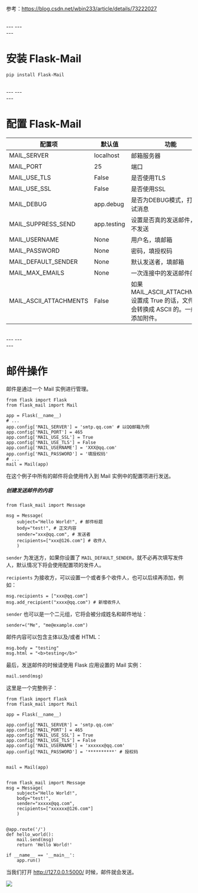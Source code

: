 参考：https://blog.csdn.net/wbin233/article/details/73222027

<br>
---
---
<br>
---

# 安装 Flask-Mail

```
pip install Flask-Mail
```

<br>
---
---
<br>
---

# 配置 Flask-Mail

| 配置项 | 	默认值	| 功能 |
| ------ | ------ | ------ |
| MAIL_SERVER	| localhost	| 邮箱服务器 |
| MAIL_PORT	| 25	| 端口
| MAIL_USE_TLS	| False	| 是否使用TLS
| MAIL_USE_SSL	| False	| 是否使用SSL
| MAIL_DEBUG	| app.debug	| 是否为DEBUG模式，打印调试消息
| MAIL_SUPPRESS_SEND	| app.testing	| 设置是否真的发送邮件，True不发送
| MAIL_USERNAME	| None	| 用户名，填邮箱
| MAIL_PASSWORD	| None	| 密码，填授权码
| MAIL_DEFAULT_SENDER	| None	| 默认发送者，填邮箱
| MAIL_MAX_EMAILS	| None	| 一次连接中的发送邮件的上限
| MAIL_ASCII_ATTACHMENTS	|  False	| 如果 MAIL_ASCII_ATTACHMENTS 设置成 True 的话，文件名将会转换成 ASCII 的。一般用于添加附件。 |

<br>
---
---
<br>
---

# 邮件操作

邮件是通过一个 Mail 实例进行管理。

```
from flask import Flask
from flask_mail import Mail

app = Flask(__name__)
# ...
app.config['MAIL_SERVER'] = 'smtp.qq.com' # 以QQ邮箱为例
app.config['MAIL_PORT'] = 465
app.config['MAIL_USE_SSL'] = True
app.config['MAIL_USE_TLS'] = False
app.config['MAIL_USERNAME'] = 'XXX@qq.com'
app.config['MAIL_PASSWORD'] = '填授权码'
# ...
mail = Mail(app)
```

在这个例子中所有的邮件将会使用传入到 Mail 实例中的配置项进行发送。

##### 创建发送邮件的内容

```
from flask_mail import Message

msg = Message(
    subject="Hello World!", # 邮件标题
    body="test!", # 正文内容
    sender="xxx@qq.com", # 发送者
    recipients=["xxx@126.com"] # 收件人
    )
```

``sender`` 为发送方，如果你设置了 ``MAIL_DEFAULT_SENDER``，就不必再次填写发件人，默认情况下将会使用配置项的发件人。

``recipients`` 为接收方，可以设置一个或者多个收件人，也可以后续再添加，例如：
```
msg.recipients = ["xxx@qq.com"]
msg.add_recipient("xxxx@qq.com") # 新增收件人
```

``sender`` 也可以是一个二元组，它将会被分成姓名和邮件地址：
```
sender=("Me", "me@example.com")
```

邮件内容可以包含主体以及/或者 HTML：
```
msg.body = "testing"
msg.html = "<b>testing</b>"
```

最后，发送邮件的时候请使用 Flask 应用设置的 Mail 实例：
```
mail.send(msg)
```

这里是一个完整例子：
```
from flask import Flask
from flask_mail import Mail

app = Flask(__name__)

app.config['MAIL_SERVER'] = 'smtp.qq.com'
app.config['MAIL_PORT'] = 465
app.config['MAIL_USE_SSL'] = True
app.config['MAIL_USE_TLS'] = False
app.config['MAIL_USERNAME'] = 'xxxxxx@qq.com' 
app.config['MAIL_PASSWORD'] = '**********' # 授权码


mail = Mail(app)


from flask_mail import Message
msg = Message(
    subject="Hello World!",
    body="test!",
    sender="xxxxx@qq.com",
    recipients=["xxxxxx@126.com"]
    )


@app.route('/')
def hello_world():
    mail.send(msg)
    return 'Hello World!'

if __name__ == '__main__':
    app.run()
```

当我们打开 http://127.0.0.1:5000/ 时候，邮件就会发送。

![](https://upload-images.jianshu.io/upload_images/2070024-f9f57e28f604650c.png?imageMogr2/auto-orient/strip%7CimageView2/2/w/1240)

